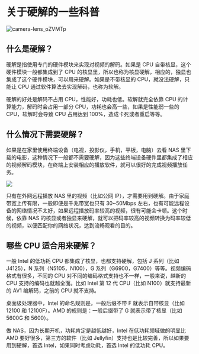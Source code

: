 # 关于硬解的一些科普

![camera-lens_oZVMTp](https://img.slarker.me/blog/camera-lens_oZVMTp.jpg)

## 什么是硬解？

硬解是指使用专门的硬件模块来实现对视频的解码。如果是 CPU 自带核显，这个硬件模块一般都集成到了 CPU 的核显里，所以也称为核显硬解，相应的，独显也集成了这个硬件模块，可以用来硬解。如果是不带核显的 CPU，就没法硬解，只能让 CPU 通过软件算法去实现解码，也称为软解。

硬解的好处是解码不占用 CPU，性能好，功耗也低。软解就完全依靠 CPU 的计算能力，解码时会占用一部分 CPU，功耗也会高一些，如果是性能弱一些的 CPU，软解时会导致 CPU 占用达到 100%，造成卡死或者重启等等。

## 什么情况下需要硬解？

如果是在家里使用终端设备（电视，投影仪，手机，平板，电脑）去看 NAS 里下载的电影，这种情况下一般都不需要硬解，因为这些终端设备硬件里都集成了相应的视频解码模块，在终端上安装相应的播放软件，就可以很好的完成视频播放任务。

![](https://img.slarker.me/blog/eyurgptb.fov_UwsrsB.png)

只有在外网远程播放 NAS 里的视频（比如公网 IP），才需要用到硬解。由于家庭带宽上传有限，一般即便是千兆带宽也只有 30~50Mbps 左右，也有可能远程设备的网络情况不太好，如果远程播放码率较高的视频，很有可能会卡顿。这个时候，依靠 NAS 的核显或者独显来硬解，就可以把码率较高的视频转换为码率较低的视频，以便匹配你的网络状况，达到流畅观看的目的。

## 哪些 CPU 适合用来硬解？

一般 Intel 的低功耗 CPU 都集成了核显，也都支持硬解，包括 J 系列（比如 J4125），N 系列（N5105，N100），G 系列（G6900，G7400）等等。视频编码格式有很多，不同的 CPU 对不同的编码格式支持也不一样，一般来说，越新的 CPU 支持的编码也就越全面。比如 Intel 第 12 代 CPU（比如 N100）就支持最新的 AV1 编解码，之前的 CPU 就不支持。

桌面级处理器中，Intel 的命名规则是，一般后缀不带 F 就表示自带核显（比如 12100 和 12100F）。AMD 的规则是：一般后缀带了 G 就表示带了核显（比如 5600G 和 5600）。

做 NAS，因为长期开机，功耗肯定是越低越好，Intel 在低功耗领域做的明显比 AMD 要好很多，第三方的软件（比如 Jellyfin）支持也是比较完善，所以如果要用到硬解，首选 Intel，如果同时考虑功耗，首选 Intel 的低功耗 CPU。